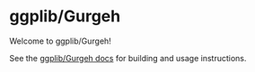 ggplib/Gurgeh
=============

Welcome to ggplib/Gurgeh!

See the [ggplib/Gurgeh docs](https://galvanise.readthedocs.io) for building and usage instructions.
